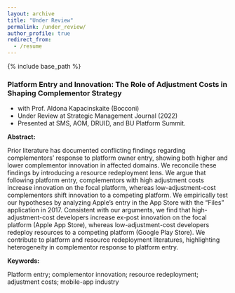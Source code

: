 ```yaml
---
layout: archive
title: "Under Review"
permalink: /under_review/
author_profile: true
redirect_from:
  - /resume
---
```


{% include base_path %}

### Platform Entry and Innovation: The Role of Adjustment Costs in Shaping Complementor Strategy
  * with Prof. Aldona Kapacinskaite (Bocconi)
  * Under Review at Strategic Management Journal (2022)
  * Presented at SMS, AOM, DRUID, and BU Platform Summit.

**Abstract:** 

  
Prior literature has documented conflicting findings regarding complementors’ response to platform owner entry, showing both higher and lower complementor innovation in affected domains. We reconcile these findings by introducing a resource redeployment lens. We argue that following platform entry, complementors with high adjustment costs increase innovation on the focal platform, whereas low-adjustment-cost complementors shift innovation to a competing platform. We empirically test our hypotheses by analyzing Apple’s entry in the App Store with the “Files” application in 2017. Consistent with our arguments, we find that high-adjustment-cost developers increase ex-post innovation on the focal platform (Apple App Store), whereas low-adjustment-cost developers redeploy resources to a competing platform (Google Play Store). We contribute to platform and resource redeployment literatures, highlighting heterogeneity in complementor response to platform entry. 

**Keywords:**

  
Platform entry; complementor innovation; resource redeployment; adjustment costs; mobile-app industry


